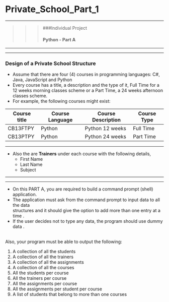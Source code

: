 # Private_School_Part_1
---
>>> ###Individual Project <br>
>>> #### Python - Part A
---
---

### Design of a Private School Structure

- Assume that there are four (4) courses in programming languages: C#, Java, JavaScript and 
Python
- Every course has a title, a description and the type of it, Full Time for a 12 weeks morning classes 
scheme or a Part Time, a 24 weeks afternoon classes scheme.
- For example, the following courses might exist:

|Course title|Course Language|Course Description|Course Type|
|------------|---------------|------------------|-----------|
|CB13FTPY|Python|Python 12 weeks|Full Time|
|CB13PTPY|Python|Python 24 weeks|Part Time|
***
+ Also the are **Trainers** under  each course with the following details,
    - First Name
    - Last Name
    - Subject

---
---
- On this PART A, you are required to build a command prompt (shell) application.<br>
- The application must ask from the command prompt to input data to all the data <br>
structures and it should give the option to add more than one entry at a time .<br>
- If the user decides not to type any data, the program should use dummy data .<br><br>

Also, your program must be able to output the following:

1. A collection of all the students 
2. A collection of all the trainers 
3. A collection of all the assignments 
4. A collection of all the courses
5. All the students per course 
6. All the trainers per course 
7. All the assignments per course
8. All the assignments per student per course
9. A list of students that belong to more than one courses




